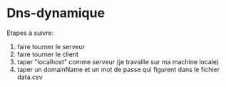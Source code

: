 # Dns-dynamique
Etapes à suivre:

1. faire tourner le serveur
2. faire tourner le client 
3. taper "localhost" comme serveur (je travaille sur ma machine locale)
4. taper un domainName et un mot de passe qui figurent dans le fichier data.csv
